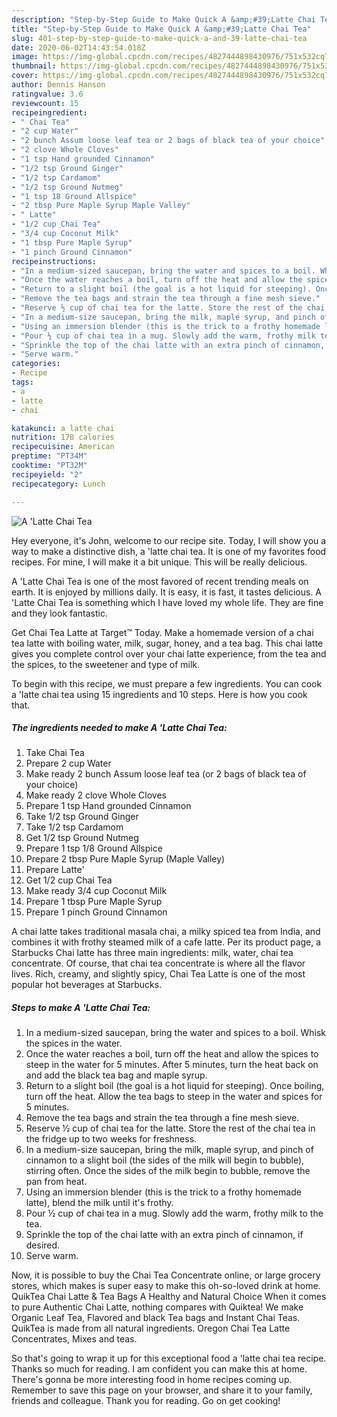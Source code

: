 ```yaml
---
description: "Step-by-Step Guide to Make Quick A &amp;#39;Latte Chai Tea"
title: "Step-by-Step Guide to Make Quick A &amp;#39;Latte Chai Tea"
slug: 401-step-by-step-guide-to-make-quick-a-and-39-latte-chai-tea
date: 2020-06-02T14:43:54.018Z
image: https://img-global.cpcdn.com/recipes/4827444898430976/751x532cq70/a-latte-chai-tea-recipe-main-photo.jpg
thumbnail: https://img-global.cpcdn.com/recipes/4827444898430976/751x532cq70/a-latte-chai-tea-recipe-main-photo.jpg
cover: https://img-global.cpcdn.com/recipes/4827444898430976/751x532cq70/a-latte-chai-tea-recipe-main-photo.jpg
author: Dennis Hanson
ratingvalue: 3.6
reviewcount: 15
recipeingredient:
- " Chai Tea"
- "2 cup Water"
- "2 bunch Assum loose leaf tea or 2 bags of black tea of your choice"
- "2 clove Whole Cloves"
- "1 tsp Hand grounded Cinnamon"
- "1/2 tsp Ground Ginger"
- "1/2 tsp Cardamom"
- "1/2 tsp Ground Nutmeg"
- "1 tsp 18 Ground Allspice"
- "2 tbsp Pure Maple Syrup Maple Valley"
- " Latte"
- "1/2 cup Chai Tea"
- "3/4 cup Coconut Milk"
- "1 tbsp Pure Maple Syrup"
- "1 pinch Ground Cinnamon"
recipeinstructions:
- "In a medium-sized saucepan, bring the water and spices to a boil. Whisk the spices in the water."
- "Once the water reaches a boil, turn off the heat and allow the spices to steep in the water for 5 minutes. After 5 minutes, turn the heat back on and add the black tea bag and maple syrup."
- "Return to a slight boil (the goal is a hot liquid for steeping). Once boiling, turn off the heat. Allow the tea bags to steep in the water and spices for 5 minutes."
- "Remove the tea bags and strain the tea through a fine mesh sieve."
- "Reserve ½ cup of chai tea for the latte. Store the rest of the chai tea in the fridge up to two weeks for freshness."
- "In a medium-size saucepan, bring the milk, maple syrup, and pinch of cinnamon to a slight boil (the sides of the milk will begin to bubble), stirring often. Once the sides of the milk begin to bubble, remove the pan from heat."
- "Using an immersion blender (this is the trick to a frothy homemade latte), blend the milk until it&#39;s frothy."
- "Pour ½ cup of chai tea in a mug. Slowly add the warm, frothy milk to the tea."
- "Sprinkle the top of the chai latte with an extra pinch of cinnamon, if desired."
- "Serve warm."
categories:
- Recipe
tags:
- a
- latte
- chai

katakunci: a latte chai 
nutrition: 178 calories
recipecuisine: American
preptime: "PT34M"
cooktime: "PT32M"
recipeyield: "2"
recipecategory: Lunch

---
```



![A &#39;Latte Chai Tea](https://img-global.cpcdn.com/recipes/4827444898430976/751x532cq70/a-latte-chai-tea-recipe-main-photo.jpg)

Hey everyone, it's John, welcome to our recipe site. Today, I will show you a way to make a distinctive dish, a &#39;latte chai tea. It is one of my favorites food recipes. For mine, I will make it a bit unique. This will be really delicious.

A &#39;Latte Chai Tea is one of the most favored of recent trending meals on earth. It is enjoyed by millions daily. It is easy, it is fast, it tastes delicious. A &#39;Latte Chai Tea is something which I have loved my whole life. They are fine and they look fantastic.

Get Chai Tea Latte at Target™ Today. Make a homemade version of a chai tea latte with boiling water, milk, sugar, honey, and a tea bag. This chai latte gives you complete control over your chai latte experience, from the tea and the spices, to the sweetener and type of milk.


To begin with this recipe, we must prepare a few ingredients. You can cook a &#39;latte chai tea using 15 ingredients and 10 steps. Here is how you cook that.

<!--inarticleads1-->

##### The ingredients needed to make A &#39;Latte Chai Tea:

1. Take  Chai Tea
1. Prepare 2 cup Water
1. Make ready 2 bunch Assum loose leaf tea (or 2 bags of black tea of your choice)
1. Make ready 2 clove Whole Cloves
1. Prepare 1 tsp Hand grounded Cinnamon
1. Take 1/2 tsp Ground Ginger
1. Take 1/2 tsp Cardamom
1. Get 1/2 tsp Ground Nutmeg
1. Prepare 1 tsp 1/8 Ground Allspice
1. Prepare 2 tbsp Pure Maple Syrup (Maple Valley)
1. Prepare  Latte&#39;
1. Get 1/2 cup Chai Tea
1. Make ready 3/4 cup Coconut Milk
1. Prepare 1 tbsp Pure Maple Syrup
1. Prepare 1 pinch Ground Cinnamon


A chai latte takes traditional masala chai, a milky spiced tea from India, and combines it with frothy steamed milk of a cafe latte. Per its product page, a Starbucks Chai latte has three main ingredients: milk, water, chai tea concentrate. Of course, that chai tea concentrate is where all the flavor lives. Rich, creamy, and slightly spicy, Chai Tea Latte is one of the most popular hot beverages at Starbucks. 

<!--inarticleads2-->

##### Steps to make A &#39;Latte Chai Tea:

1. In a medium-sized saucepan, bring the water and spices to a boil. Whisk the spices in the water.
1. Once the water reaches a boil, turn off the heat and allow the spices to steep in the water for 5 minutes. After 5 minutes, turn the heat back on and add the black tea bag and maple syrup.
1. Return to a slight boil (the goal is a hot liquid for steeping). Once boiling, turn off the heat. Allow the tea bags to steep in the water and spices for 5 minutes.
1. Remove the tea bags and strain the tea through a fine mesh sieve.
1. Reserve ½ cup of chai tea for the latte. Store the rest of the chai tea in the fridge up to two weeks for freshness.
1. In a medium-size saucepan, bring the milk, maple syrup, and pinch of cinnamon to a slight boil (the sides of the milk will begin to bubble), stirring often. Once the sides of the milk begin to bubble, remove the pan from heat.
1. Using an immersion blender (this is the trick to a frothy homemade latte), blend the milk until it&#39;s frothy.
1. Pour ½ cup of chai tea in a mug. Slowly add the warm, frothy milk to the tea.
1. Sprinkle the top of the chai latte with an extra pinch of cinnamon, if desired.
1. Serve warm.


Now, it is possible to buy the Chai Tea Concentrate online, or large grocery stores, which makes is super easy to make this oh-so-loved drink at home. QuikTea Chai Latte &amp; Tea Bags A Healthy and Natural Choice When it comes to pure Authentic Chai Latte, nothing compares with Quiktea! We make Organic Leaf Tea, Flavored and black Tea bags and Instant Chai Teas. QuikTea is made from all natural ingredients. Oregon Chai Tea Latte Concentrates, Mixes and teas. 

So that's going to wrap it up for this exceptional food a &#39;latte chai tea recipe. Thanks so much for reading. I am confident you can make this at home. There's gonna be more interesting food in home recipes coming up. Remember to save this page on your browser, and share it to your family, friends and colleague. Thank you for reading. Go on get cooking!
